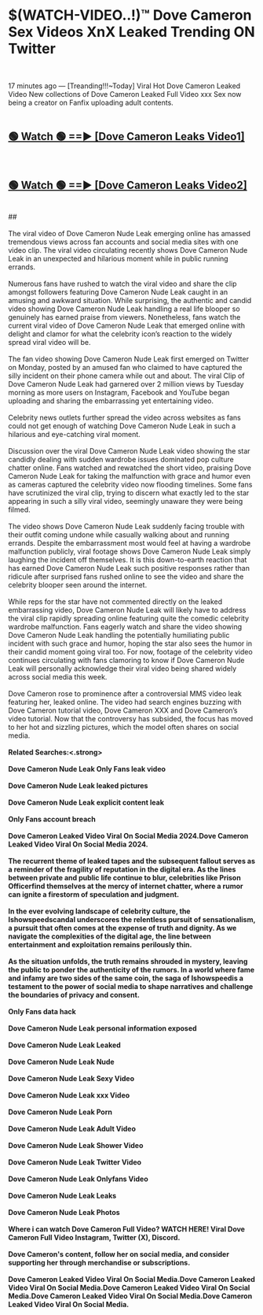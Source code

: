 # $(WATCH-VIDEO..!)™ Dove Cameron Sex Videos XnX Leaked Trending ON Twitter<br>
<br>

17 minutes ago — [Treanding!!!~Today] Viral Hot Dove Cameron Leaked Video New collections of Dove Cameron Leaked Full Video xxx Sex now being a creator on Fanfix uploading adult contents.
<br>
 <br>

##  <a href="https://best2vid.blogspot.com?title=Dove_Cameron">🟢 Watch 🟢 ==► [Dove Cameron Leaks Video1]</a><br>
  <br>

##  <a href="https://best2vid.blogspot.com?title=Dove_Cameron">🟢 Watch 🟢 ==► [Dove Cameron Leaks Video2]</a><br>
  <br>
  ##
  <br>
  <br>
The viral video of Dove Cameron Nude Leak emerging online has amassed tremendous views across fan accounts and social media sites with one video clip. The viral video circulating recently shows Dove Cameron Nude Leak in an unexpected and hilarious moment while in public running errands.
<br><br>
Numerous fans have rushed to watch the viral video and share the clip amongst followers featuring Dove Cameron Nude Leak caught in an amusing and awkward situation. While surprising, the authentic and candid video showing Dove Cameron Nude Leak handling a real life blooper so genuinely has earned praise from viewers. Nonetheless, fans watch the current viral video of Dove Cameron Nude Leak that emerged online with delight and clamor for what the celebrity icon’s reaction to the widely spread viral video will be.
<br><br>
The fan video showing Dove Cameron Nude Leak first emerged on Twitter on Monday, posted by an amused fan who claimed to have captured the silly incident on their phone camera while out and about. The viral Clip of Dove Cameron Nude Leak had garnered over 2 million views by Tuesday morning as more users on Instagram, Facebook and YouTube began uploading and sharing the embarrassing yet entertaining video.
<br><br>
Celebrity news outlets further spread the video across websites as fans could not get enough of watching Dove Cameron Nude Leak in such a hilarious and eye-catching viral moment.
<br><br>
Discussion over the viral Dove Cameron Nude Leak video showing the star candidly dealing with sudden wardrobe issues dominated pop culture chatter online. Fans watched and rewatched the short video, praising Dove Cameron Nude Leak for taking the malfunction with grace and humor even as cameras captured the celebrity video now flooding timelines. Some fans have scrutinized the viral clip, trying to discern what exactly led to the star appearing in such a silly viral video, seemingly unaware they were being filmed.
<br><br>
The video shows Dove Cameron Nude Leak suddenly facing trouble with their outfit coming undone while casually walking about and running errands. Despite the embarrassment most would feel at having a wardrobe malfunction publicly, viral footage shows Dove Cameron Nude Leak simply laughing the incident off themselves. It is this down-to-earth reaction that has earned Dove Cameron Nude Leak such positive responses rather than ridicule after surprised fans rushed online to see the video and share the celebrity blooper seen around the internet.
<br><br>
While reps for the star have not commented directly on the leaked embarrassing video, Dove Cameron Nude Leak will likely have to address the viral clip rapidly spreading online featuring quite the comedic celebrity wardrobe malfunction. Fans eagerly watch and share the video showing Dove Cameron Nude Leak handling the potentially humiliating public incident with such grace and humor, hoping the star also sees the humor in their candid moment going viral too. For now, footage of the celebrity video continues circulating with fans clamoring to know if Dove Cameron Nude Leak will personally acknowledge their viral video being shared widely across social media this week.
<br><br>
Dove Cameron rose to prominence after a controversial MMS video leak featuring her, leaked online. The video had search engines buzzing with Dove Cameron tutorial video, Dove Cameron XXX and Dove Cameron’s video tutorial. Now that the controversy has subsided, the focus has moved to her hot and sizzling pictures, which the model often shares on social media.
<br><br>
<strong>Related Searches:<.strong>
<br><br>
Dove Cameron Nude Leak Only Fans leak video
<br><br>
Dove Cameron Nude Leak leaked pictures
<br><br>
Dove Cameron Nude Leak explicit content leak
<br><br>
Only Fans account breach
<br><br>
Dove Cameron Leaked Video Viral On Social Media 2024.Dove Cameron Leaked Video Viral On Social Media 2024.
<br><br>
The recurrent theme of leaked tapes and the subsequent fallout serves as a reminder of the fragility of reputation in the digital era. As the lines between private and public life continue to blur, celebrities like Prison Officerfind themselves at the mercy of internet chatter, where a rumor can ignite a firestorm of speculation and judgment.
<br><br>
In the ever evolving landscape of celebrity culture, the Ishowspeedscandal underscores the relentless pursuit of sensationalism, a pursuit that often comes at the expense of truth and dignity. As we navigate the complexities of the digital age, the line between entertainment and exploitation remains perilously thin.
<br><br>
As the situation unfolds, the truth remains shrouded in mystery, leaving the public to ponder the authenticity of the rumors. In a world where fame and infamy are two sides of the same coin, the saga of Ishowspeedis a testament to the power of social media to shape narratives and challenge the boundaries of privacy and consent.
<br><br>
Only Fans data hack
<br><br>
Dove Cameron Nude Leak personal information exposed
<br><br>
Dove Cameron Nude Leak Leaked
<br><br>
Dove Cameron Nude Leak Nude
<br><br>
Dove Cameron Nude Leak Sexy Video
<br><br>
Dove Cameron Nude Leak xxx Video
<br><br>
Dove Cameron Nude Leak Porn
<br><br>
Dove Cameron Nude Leak Adult Video
<br><br>
Dove Cameron Nude Leak Shower Video
<br><br>
Dove Cameron Nude Leak Twitter Video
<br><br>
Dove Cameron Nude Leak Onlyfans Video
<br><br>
Dove Cameron Nude Leak Leaks
<br><br>
Dove Cameron Nude Leak Photos
<br><br>
Where i can watch Dove Cameron Full Video? WATCH HERE! Viral Dove Cameron Full Video Instagram, Twitter (X), Discord.
<br><br>
Dove Cameron's content, follow her on social media, and consider supporting her through merchandise or subscriptions.
<br><br>
Dove Cameron Leaked Video Viral On Social Media.Dove Cameron Leaked Video Viral On Social Media.Dove Cameron Leaked Video Viral On Social Media.Dove Cameron Leaked Video Viral On Social Media.Dove Cameron Leaked Video Viral On Social Media.